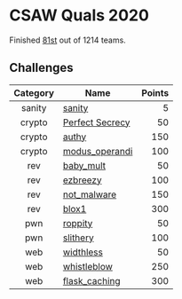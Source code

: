 # CSAW Quals 2020

Finished [81st](https://ctftime.org/event/1091) out of 1214 teams.

## Challenges

| Category | Name                                      | Points |
| :------: | ----------------------------------------- | -----: |
|  sanity  | [sanity](./sanity.md)                     |      5 |
|  crypto  | [Perfect Secrecy](./crypto/secrecy.md)    |     50 |
|  crypto  | [authy](./crypto/authy.md)                |    150 |
|  crypto  | [modus_operandi](./crypto/modus_operandi) |    100 |
|   rev    | [baby_mult](./rev/baby_mult.md)           |     50 |
|   rev    | [ezbreezy](./rev/ezbreezy.md)             |    100 |
|   rev    | [not_malware](./rev/not_malware.md)       |    150 |
|   rev    | [blox1](./rev/blox1.md)                   |    300 |
|   pwn    | [roppity](./pwn/roppity.md)               |     50 |
|   pwn    | [slithery](./pwn/slithery.md)             |    100 |
|   web    | [widthless](./web/widthless.md)           |     50 |
|   web    | [whistleblow](./web/whistleblow.md)       |    250 |
|   web    | [flask_caching](./web/flask_caching.md)   |    300 |
